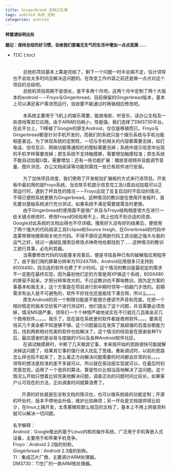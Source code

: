 ```yaml
---
title: GingerBread 定制之乱弹
tags: android 系统 定制
categories: android
---
```




<p><span style="font-family:&#39;黑体&#39;;font-size:13px;font-weight:bold;">转载请标明出处<br></span></p>
<p><span style="font-family:&#39;黑体&#39;;font-size:13px;font-weight:bold;">题记：保持总结的好习惯，会给我们要毫无生气的生活中增加一点点涟漪……</span></p>

* TOC
{:toc}							
<br><br>
									&nbsp;&nbsp;&nbsp;&nbsp;&nbsp;&nbsp;&nbsp;&nbsp;总统机项目基本上算是完结了，剩下一个问题一时半会搞不定，估计领导也不会给太多时间去解决这问题的。在改变工作内容之前还是做一点点对这个项目的总结吧。<br>
									&nbsp;&nbsp;&nbsp;&nbsp;&nbsp;&nbsp;&nbsp;
									总统机项目周期不是很长，差不多两个月吧。这两个月中定制了两个大版本的android－－Froyo与Gingerbread，目前保留的Gingerbread版本，基本上可以满足客户需求而运行，验收要不能通过时再做相应修改吧。<br><br>
									&nbsp;&nbsp;&nbsp;&nbsp;&nbsp;&nbsp;&nbsp;
									本系统主要用于飞机上的娱乐需要，能放电影、听音乐、读办公文档及一些游戏等其它应用。由于ARM的功耗小，性能强，我们选择了DM3730平台。在此平台上，TI移植了Google的原生Android，仅仅是移植而已。Froyo与Gingerbread都是针对手机开发的，而我们的系统只是个娱乐系统与手机功能相差甚远。为了体现系统的定制性，一切与手机相关的内容都需要去掉，如打电话、信号显示、网络功能等通知栏的图标需要去掉；系统中提示信息中出现的手机字样需要改掉；原生系统不支持触摸屏，需要增加触摸校准；原生系统不能自动加载U盘，需要增加；还有一些功能扩展：播放音视频并且能调节音量、图片浏览、办公文档阅读等功能则需找一些已有软件进行安装。<br><br>
									&nbsp;&nbsp;&nbsp;&nbsp;&nbsp;&nbsp;&nbsp;
									为了加快项目进度，我们使用了开发板加扩展板的方式来行进项目。开发板中最初用的是Froyo系统，当去除手机提示信息完工及U盘自动加载可以正常运行时，遇到了杯具性的情况－－Froyo出现了反复启动时不启动的情况，不得已便把系统更换为Gingerbread。这种情况的教训是在使用开发板时，首先要对基础系统进行充分测试，如果系统不满足需要就需及时更换。<br>
									&nbsp;&nbsp;&nbsp;&nbsp;&nbsp;&nbsp;&nbsp;&nbsp;由于Gingerbread的使用面不是很广并且与Froyo结构相差很大在进行一些关键点修改时，修改Froyo的经验用不上，网上也找不到合适的资源，Google对此系统的文档出得也不尽详细。搜索好久没有好的结果后，便使用了两个强大的代码阅读工具Eclipse和Source
									Insigh，在Ginerbread的代码中连蒙带猜地搜索相关地方代码。不得不感叹这两款代码工具功能之强大与我的运气之好，经过一通胡乱搜索后修改点神奇地给都找到了……这种情况的教训工欲行其事，必先利其器。<br>
									&nbsp;&nbsp;&nbsp;&nbsp;&nbsp;&nbsp;&nbsp;
									当需要修改代码的功能基本完善后，便是寻找各种已有的破解版应用程序了。由于我们用的屏幕分辨率为1024X768，Android应用很多只支持到800X480，找合适的软件也费了不少时间。这个情况的教训是最初定的需求不一定能在最终实现，因为最初他们定的方案是用XP做这个系统，800X480的屏驱不起来，才把分辨率改大的。不过这教训也不算啥教训，因为定方案的事基本和我无关，这个方案是在项目进行到中期时领导一拍脑门才改的。前期需求有出入是不可避免的，软件不好找也还是能找下凑合用，所以么。。。。<br>
									&nbsp;&nbsp;&nbsp;&nbsp;&nbsp;&nbsp;&nbsp;&nbsp;原生Android的另一个制限功能是不能很方便调节声音和亮度。在把一个相对稳定的版本交给客户进行测试时，他们提出了这个问题，并且需要必须改掉，情况MS很严重，领导们一个个神情严峻地说实在不行就花几百美金买几个商用软件。。。。。我乐了，现在装在系统里的软件都是商用软件。。。。要真花钱买几千美金都不知道够不够。这个问题最后在发挥了我超强的百度谷歌能力后，找到两款相对完美的软件也给解决了。这个情况的经验是在感谢各种TV后，最应感谢的是谷哥与度娘的V5以及各种Android软件社区。<br>
									&nbsp;&nbsp;&nbsp;&nbsp;&nbsp;&nbsp;&nbsp;
									在调试触摸屏时，中断了几天做其它事，本来按开始的思路很快可能就解决掉这问题了，结果其它事的强行进入扰乱了思维。重新调试时，以前的思路怎么样也拾不起来了，怎么看正方向解决问题需要的时间都会灰常的长。。。。领导的想法是校准的差不多就可以，所以就在驱动层实现就可以，在最后时刻灵感忽现，运用了一个诡异的算法，算是性价比相当高地解决了这问题。这个情况么开始只想着比较完美地解决问题，调查正向的问题时间比较长，如果客户认可现在的方法，正向调查时间就算浪费了。<br><br>
									&nbsp;&nbsp;&nbsp;&nbsp;&nbsp;&nbsp;
									开源的好处就是在没有文档的情况也，也可以做系统级的功能定制；开源的坏处时，版本不停地会升级，维护比较麻烦；另一坏处是文档提供得比较少，在linux上搞开发，太羡慕微软那么规范的文档了，基本上不用上网查资料就可以解决一切问题。<br><br>
									名字解释：<br>
									Android：Google推出的基于Linux内核的操作系统，广泛用于手机等嵌入式设备，主要用于和苹果手机竞争。<br>
									Froyo：Android 2.2版的别称。<br>
									Gingerbread：Android 2.3版的别称。<br>
									TI：集成芯片厂商，主要调计ARM处理器。<br>
									DM3730：TI生厂的一款ARM核处理器。<br>
